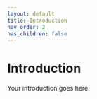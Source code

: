 ```yaml
---
layout: default
title: Introduction
nav_order: 2
has_children: false
---
```


# Introduction

Your introduction goes here. 